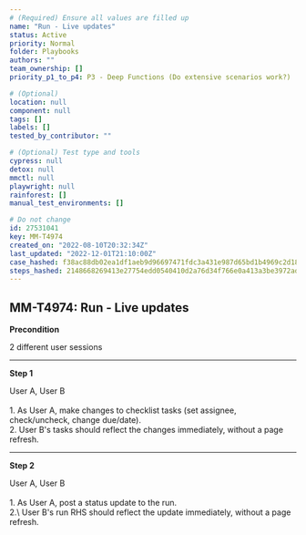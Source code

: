 ```yaml
---
# (Required) Ensure all values are filled up
name: "Run - Live updates"
status: Active
priority: Normal
folder: Playbooks
authors: ""
team_ownership: []
priority_p1_to_p4: P3 - Deep Functions (Do extensive scenarios work?)

# (Optional)
location: null
component: null
tags: []
labels: []
tested_by_contributor: ""

# (Optional) Test type and tools
cypress: null
detox: null
mmctl: null
playwright: null
rainforest: []
manual_test_environments: []

# Do not change
id: 27531041
key: MM-T4974
created_on: "2022-08-10T20:32:34Z"
last_updated: "2022-12-01T21:10:00Z"
case_hashed: f38ac88db02ea1df1aeb9d96697471fdc3a431e987d65bd1b4969c2d18b0ff4802a2f3597f5193b2221a8755a93675f2
steps_hashed: 2148668269413e27754edd0540410d2a76d34f766e0a413a3be3972adfa1126f90196ec81f36d4ee930d08f97d5584ee
---
```


<!-- (Auto-generated) Based on frontmatter's "key" and "name" -->

## MM-T4974: Run - Live updates

**Precondition**

2 different user sessions

---

**Step 1**

User A, User B\
\
1\. As User A, make changes to checklist tasks (set assignee, check/uncheck, change due/date).\
2\. User B's tasks should reflect the changes immediately, without a page refresh.

---

**Step 2**

User A, User B\
\
1\. As User A, post a status update to the run.\
2.\ User B's run RHS should reflect the update immediately, without a page refresh.

